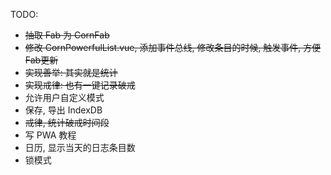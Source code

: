 TODO:
- ~~抽取 Fab 为 CornFab~~
- ~~修改 CornPowerfulList.vue, 添加事件总线, 修改条目的时候, 触发事件, 方便Fab更新~~
- ~~实现善举: 其实就是统计~~
- ~~实现戒律: 也有一键记录破戒~~
- 允许用户自定义模式
- 保存, 导出 IndexDB
- ~~戒律, 统计破戒时间段~~
- 写 PWA 教程
- 日历, 显示当天的日志条目数
- 锁模式